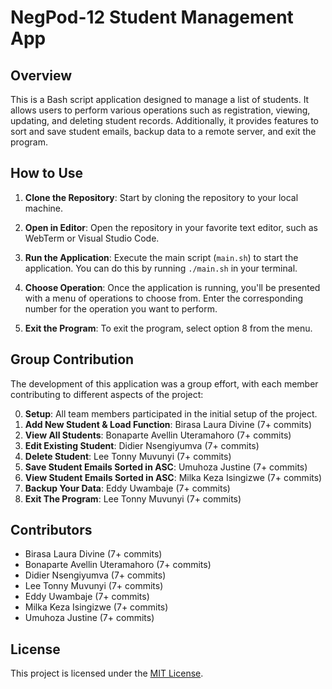 # NegPod-12 Student Management App

## Overview

This is a Bash script application designed to manage a list of students. It allows users to perform various operations such as registration, viewing, updating, and deleting student records. Additionally, it provides features to sort and save student emails, backup data to a remote server, and exit the program.

## How to Use

1. **Clone the Repository**: Start by cloning the repository to your local machine.

2. **Open in Editor**: Open the repository in your favorite text editor, such as WebTerm or Visual Studio Code.

3. **Run the Application**: Execute the main script (`main.sh`) to start the application. You can do this by running `./main.sh` in your terminal.

4. **Choose Operation**: Once the application is running, you'll be presented with a menu of operations to choose from. Enter the corresponding number for the operation you want to perform.

5. **Exit the Program**: To exit the program, select option 8 from the menu.

## Group Contribution

The development of this application was a group effort, with each member contributing to different aspects of the project:

0. **Setup**: All team members participated in the initial setup of the project.
1. **Add New Student & Load Function**: Birasa Laura Divine (7+ commits)
2. **View All Students**: Bonaparte Avellin Uteramahoro (7+ commits)
3. **Edit Existing Student**: Didier Nsengiyumva (7+ commits)
4. **Delete Student**: Lee Tonny Muvunyi (7+ commits)
5. **Save Student Emails Sorted in ASC**: Umuhoza Justine (7+ commits)
6. **View Student Emails Sorted in ASC**: Milka Keza Isingizwe  (7+ commits)
7. **Backup Your Data**: Eddy Uwambaje (7+ commits)
8. **Exit The Program**: Lee Tonny Muvunyi (7+ commits)

## Contributors

- Birasa Laura Divine (7+ commits)
- Bonaparte Avellin Uteramahoro (7+ commits)
- Didier Nsengiyumva (7+ commits)
- Lee Tonny Muvunyi (7+ commits)
- Eddy Uwambaje (7+ commits)
- Milka Keza Isingizwe (7+ commits)
- Umuhoza Justine (7+ commits)


## License

This project is licensed under the [MIT License](LICENSE).
